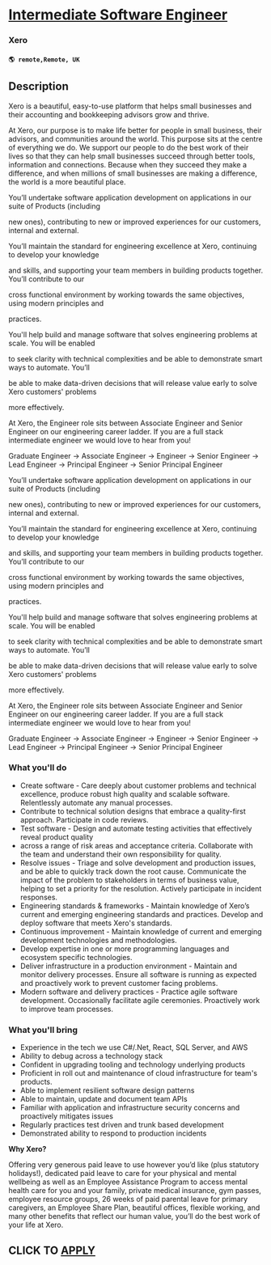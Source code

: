 # [Intermediate Software Engineer](https://www.remotewlb.com/apply/intermediate-software-engineer-111117)  
### Xero  
#### `🌎 remote,Remote, UK`  

## Description

Xero is a beautiful, easy-to-use platform that helps small businesses and their accounting and bookkeeping advisors grow and thrive.

  

At Xero, our purpose is to make life better for people in small business, their advisors, and communities around the world. This purpose sits at the centre of everything we do. We support our people to do the best work of their lives so that they can help small businesses succeed through better tools, information and connections. Because when they succeed they make a difference, and when millions of small businesses are making a difference, the world is a more beautiful place.

  

You’ll undertake software application development on applications in our suite of Products (including

new ones), contributing to new or improved experiences for our customers, internal and external.

You’ll maintain the standard for engineering excellence at Xero, continuing to develop your knowledge

and skills, and supporting your team members in building products together. You’ll contribute to our

cross functional environment by working towards the same objectives, using modern principles and

practices.

You'll help build and manage software that solves engineering problems at scale. You will be enabled

to seek clarity with technical complexities and be able to demonstrate smart ways to automate. You’ll

be able to make data-driven decisions that will release value early to solve Xero customers' problems

more effectively.

  

At Xero, the Engineer role sits between Associate Engineer and Senior Engineer on our engineering career ladder. If you are a full stack intermediate engineer we would love to hear from you!

Graduate Engineer -> Associate Engineer -> Engineer -> Senior Engineer -> Lead Engineer -> Principal Engineer -> Senior Principal Engineer

  

  

You’ll undertake software application development on applications in our suite of Products (including

new ones), contributing to new or improved experiences for our customers, internal and external.

You’ll maintain the standard for engineering excellence at Xero, continuing to develop your knowledge

and skills, and supporting your team members in building products together. You’ll contribute to our

cross functional environment by working towards the same objectives, using modern principles and

practices.

You'll help build and manage software that solves engineering problems at scale. You will be enabled

to seek clarity with technical complexities and be able to demonstrate smart ways to automate. You’ll

be able to make data-driven decisions that will release value early to solve Xero customers' problems

more effectively.

  

At Xero, the Engineer role sits between Associate Engineer and Senior Engineer on our engineering career ladder. If you are a full stack intermediate engineer we would love to hear from you!

Graduate Engineer -> Associate Engineer -> Engineer -> Senior Engineer -> Lead Engineer -> Principal Engineer -> Senior Principal Engineer

  

  

### What you'll do

* Create software - Care deeply about customer problems and technical excellence, produce robust high quality and scalable software. Relentlessly automate any manual processes.
* Contribute to technical solution designs that embrace a quality-first approach. Participate in code reviews.
* Test software - Design and automate testing activities that effectively reveal product quality
* across a range of risk areas and acceptance criteria. Collaborate with the team and understand their own responsibility for quality.
* Resolve issues - Triage and solve development and production issues, and be able to quickly track down the root cause. Communicate the impact of the problem to stakeholders in terms of business value, helping to set a priority for the resolution. Actively participate in incident responses.
* Engineering standards & frameworks - Maintain knowledge of Xero’s current and emerging engineering standards and practices. Develop and deploy software that meets Xero's standards.
* Continuous improvement - Maintain knowledge of current and emerging development technologies and methodologies. 
* Develop expertise in one or more programming languages and ecosystem specific technologies.
* Deliver infrastructure in a production environment - Maintain and monitor delivery processes. Ensure all software is running as expected and proactively work to prevent customer facing problems.
* Modern software and delivery practices - Practice agile software development. Occasionally facilitate agile ceremonies. Proactively work to improve team processes.

  

### What you'll bring

* Experience in the tech we use C#/.Net, React, SQL Server, and AWS
* Ability to debug across a technology stack
* Confident in upgrading tooling and technology underlying products
* Proficient in roll out and maintenance of cloud infrastructure for team's products.
* Able to implement resilient software design patterns
* Able to maintain, update and document team APIs
* Familiar with application and infrastructure security concerns and proactively mitigates issues
* Regularly practices test driven and trunk based development
* Demonstrated ability to respond to production incidents

  

 **Why Xero?**

Offering very generous paid leave to use however you’d like (plus statutory holidays!), dedicated paid leave to care for your physical and mental wellbeing as well as an Employee Assistance Program to access mental health care for you and your family, private medical insurance, gym passes, employee resource groups, 26 weeks of paid parental leave for primary caregivers, an Employee Share Plan, beautiful offices, flexible working, and many other benefits that reflect our human value, you’ll do the best work of your life at Xero.

  
## CLICK TO [APPLY](https://www.remotewlb.com/apply/intermediate-software-engineer-111117)

